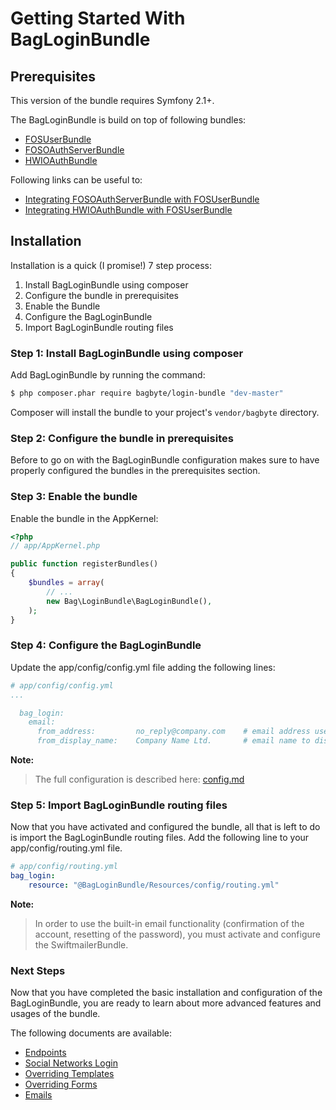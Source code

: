 Getting Started With BagLoginBundle
==================================

## Prerequisites

This version of the bundle requires Symfony 2.1+.

The BagLoginBundle is build on top of following bundles:

 - [FOSUserBundle](https://github.com/FriendsOfSymfony/FOSUserBundle)
 - [FOSOAuthServerBundle](https://github.com/FriendsOfSymfony/FOSOAuthServerBundle)
 - [HWIOAuthBundle](https://github.com/hwi/HWIOAuthBundle)

Following links can be useful to:
 - [Integrating FOSOAuthServerBundle with FOSUserBundle](http://blog.tankist.de/blog/2013/07/16/oauth2-explained-part-1-principles-and-terminology/)
 - [Integrating HWIOAuthBundle with FOSUserBundle](https://gist.github.com/danvbe/4476697)

## Installation

Installation is a quick (I promise!) 7 step process:

1. Install BagLoginBundle using composer
2. Configure the bundle in prerequisites
3. Enable the Bundle
4. Configure the BagLoginBundle
5. Import BagLoginBundle routing files

### Step 1: Install BagLoginBundle using composer

Add BagLoginBundle by running the command:

``` bash
$ php composer.phar require bagbyte/login-bundle "dev-master"
```

Composer will install the bundle to your project's `vendor/bagbyte` directory.

### Step 2: Configure the bundle in prerequisites

Before to go on with the BagLoginBundle configuration makes sure to have properly configured the bundles in the prerequisites section.

### Step 3: Enable the bundle

Enable the bundle in the AppKernel:

``` php
<?php
// app/AppKernel.php

public function registerBundles()
{
    $bundles = array(
        // ...
        new Bag\LoginBundle\BagLoginBundle(),
    );
}
```

### Step 4: Configure the BagLoginBundle

Update the app/config/config.yml file adding the following lines:

``` yaml
# app/config/config.yml
...

  bag_login:
    email:
      from_address:         no_reply@company.com    # email address used as sender in emails
      from_display_name:    Company Name Ltd.       # email name to display as sender in emails
```

**Note:**

> The full configuration is described here: [config.md](https://github.com/bagbyte/BagLoginBundle/blob/master/Resources/doc/config.md)

### Step 5: Import BagLoginBundle routing files

Now that you have activated and configured the bundle, all that is left to do is
import the BagLoginBundle routing files.
Add the following line to your app/config/routing.yml file.

``` yaml
# app/config/routing.yml
bag_login:
    resource: "@BagLoginBundle/Resources/config/routing.yml"
```

**Note:**

> In order to use the built-in email functionality (confirmation of the account,
> resetting of the password), you must activate and configure the SwiftmailerBundle.

### Next Steps

Now that you have completed the basic installation and configuration of the
BagLoginBundle, you are ready to learn about more advanced features and usages
of the bundle.

The following documents are available:

- [Endpoints](endpoints.md)
- [Social Networks Login](social_login.md)
- [Overriding Templates](overriding_templates.md)
- [Overriding Forms](overriding_forms.md)
- [Emails](emails.md)
